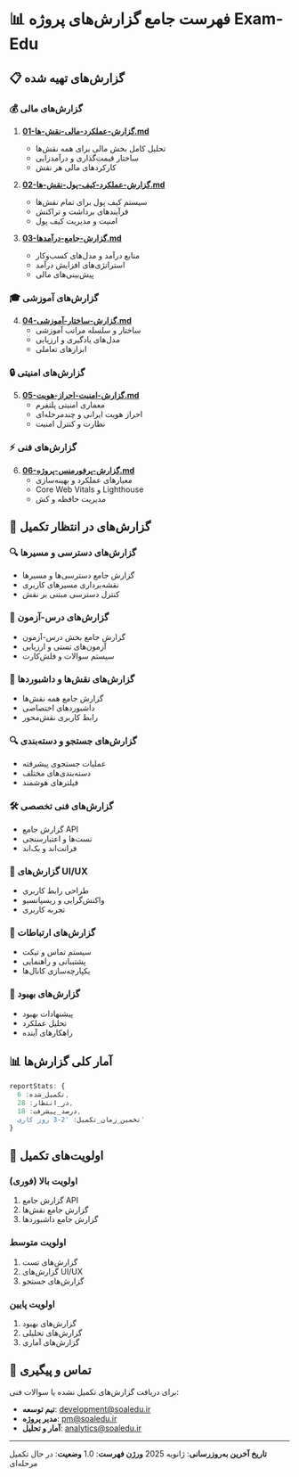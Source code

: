 # 📊 فهرست جامع گزارش‌های پروژه Exam-Edu

## 📋 گزارش‌های تهیه شده

### 💰 گزارش‌های مالی
1. **[01-گزارش-عملکرد-مالی-نقش-ها.md](./01-گزارش-عملکرد-مالی-نقش-ها.md)**
   - تحلیل کامل بخش مالی برای همه نقش‌ها
   - ساختار قیمت‌گذاری و درآمدزایی
   - کارکردهای مالی هر نقش

2. **[02-گزارش-عملکرد-کیف-پول-نقش-ها.md](./02-گزارش-عملکرد-کیف-پول-نقش-ها.md)**
   - سیستم کیف پول برای تمام نقش‌ها
   - فرآیندهای برداشت و تراکنش
   - امنیت و مدیریت کیف پول

3. **[03-گزارش-جامع-درآمدها.md](./03-گزارش-جامع-درآمدها.md)**
   - منابع درآمد و مدل‌های کسب‌وکار
   - استراتژی‌های افزایش درآمد
   - پیش‌بینی‌های مالی

### 🎓 گزارش‌های آموزشی
4. **[04-گزارش-ساختار-آموزشی.md](./04-گزارش-ساختار-آموزشی.md)**
   - ساختار و سلسله مراتب آموزشی
   - مدل‌های یادگیری و ارزیابی
   - ابزارهای تعاملی

### 🔒 گزارش‌های امنیتی
5. **[05-گزارش-امنیت-احراز-هویت.md](./05-گزارش-امنیت-احراز-هویت.md)**
   - معماری امنیتی پلتفرم
   - احراز هویت ایرانی و چندمرحله‌ای
   - نظارت و کنترل امنیت

### ⚡ گزارش‌های فنی
6. **[06-گزارش-پرفورمنس-پروژه.md](./06-گزارش-پرفورمنس-پروژه.md)**
   - معیارهای عملکرد و بهینه‌سازی
   - Core Web Vitals و Lighthouse
   - مدیریت حافظه و کش

## 📂 گزارش‌های در انتظار تکمیل

### 🔍 گزارش‌های دسترسی و مسیرها
- گزارش جامع دسترسی‌ها و مسیرها
- نقشه‌برداری مسیرهای کاربری
- کنترل دسترسی مبتنی بر نقش

### 🧪 گزارش‌های درس-آزمون
- گزارش جامع بخش درس-آزمون
- آزمون‌های تستی و ارزیابی
- سیستم سوالات و فلش‌کارت

### 👥 گزارش‌های نقش‌ها و داشبوردها
- گزارش جامع همه نقش‌ها
- داشبوردهای اختصاصی
- رابط کاربری نقش‌محور

### 🔍 گزارش‌های جستجو و دسته‌بندی
- عملیات جستجوی پیشرفته
- دسته‌بندی‌های مختلف
- فیلترهای هوشمند

### 🛠️ گزارش‌های فنی تخصصی
- گزارش جامع API
- تست‌ها و اعتبارسنجی
- فرانت‌اند و بک‌اند

### 📱 گزارش‌های UI/UX
- طراحی رابط کاربری
- واکنش‌گرایی و ریسپانسیو
- تجربه کاربری

### 💬 گزارش‌های ارتباطات
- سیستم تماس و تیکت
- پشتیبانی و راهنمایی
- یکپارچه‌سازی کانال‌ها

### 🎯 گزارش‌های بهبود
- پیشنهادات بهبود
- تحلیل عملکرد
- راهکارهای آینده

## 📊 آمار کلی گزارش‌ها

```typescript
reportStats: {
  تکمیل_شده: 6,
  در_انتظار: 28,
  درصد_پیشرفت: 18,
  تخمین_زمان_تکمیل: '2-3 روز کاری'
}
```

## 🎯 اولویت‌های تکمیل

### اولویت بالا (فوری)
1. گزارش جامع API
2. گزارش جامع نقش‌ها
3. گزارش جامع داشبوردها

### اولویت متوسط
1. گزارش‌های تست
2. گزارش‌های UI/UX
3. گزارش‌های جستجو

### اولویت پایین
1. گزارش‌های بهبود
2. گزارش‌های تحلیلی
3. گزارش‌های آماری

## 📧 تماس و پیگیری

برای دریافت گزارش‌های تکمیل نشده یا سوالات فنی:
- **تیم توسعه**: development@soaledu.ir
- **مدیر پروژه**: pm@soaledu.ir
- **آمار و تحلیل**: analytics@soaledu.ir

---

**تاریخ آخرین به‌روزرسانی**: ژانویه 2025
**ورژن فهرست**: 1.0
**وضعیت**: در حال تکمیل مرحله‌ای 